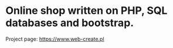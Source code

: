 # Online shop written on PHP, SQL databases and bootstrap.  
Project page: https://www.web-create.pl
